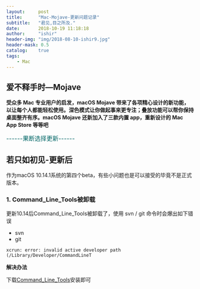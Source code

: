 ```yaml
---
layout:     post
title:      "Mac-Mojave-更新问题记录"
subtitle:   "君见,目之所及."
date:       2018-10-19 11:18:18
author:     "ishir"
header-img: "img/2018-08-10-ishir9.jpg"
header-mask: 0.5
catalog:    true
tags:
    - Mac
---
```

**<font size="5">  </font>**
<!--上标：º ¹ ² ³ ⁴⁵ ⁶ ⁷ ⁸ ⁹ ⁺ ⁻ ⁼ ⁽ ⁾ ⁿ ′ ½下标：₀ ₁ ₂ ₃ ₄ ₅ ₆ ₇ ₈ ₉ ₊ ₋ ₌ ₍ ₎
[<font size="2" color="#006666">包级函数</font>](#package)<p id = "package"></p>-->

## 爱不释手时—Mojave

**受众多 Mac 专业用户的启发，macOS Mojave 带来了各项精心设计的新功能，以让每个人都能轻松使用。深色模式让你做起事来更专注；叠放功能可以帮你保持桌面整齐有序。macOS Mojave 还新加入了三款内置 app，重新设计的 Mac App Store 等等吧**

<font size="3" color="#006666">------果断选择更新------</font>

## 若只如初见-更新后

作为macOS 10.14.1系统的第四个beta，有些小问题也是可以接受的毕竟不是正式版本。

### 1. Command\_Line_Tools被卸载

更新10.14后Command\_Line_Tools被卸载了，使用 svn / git 命令时会爆出如下错误

- svn
- git

`xcrun: error: invalid active developer path (/Library/Developer/CommandLineT`

**解决办法**


下载[Command\_Line_Tools](https://developer.apple.com/download/more/)安装即可



